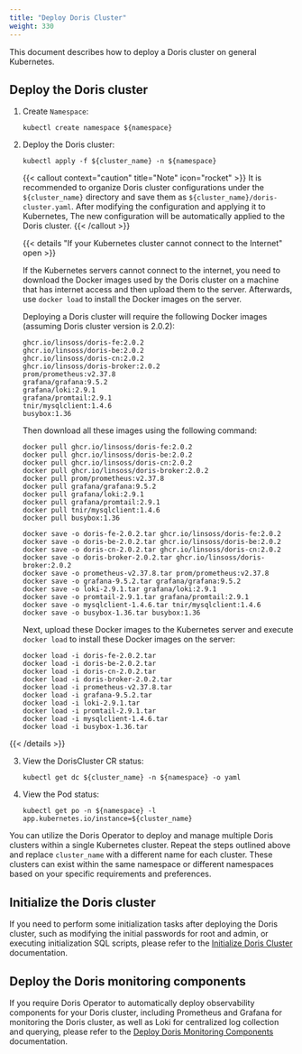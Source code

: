 ```yaml
---
title: "Deploy Doris Cluster"
weight: 330
---
```


This document describes how to deploy a Doris cluster on general Kubernetes.

## Deploy the Doris cluster

1. Create `Namespace`:

    ```shell
    kubectl create namespace ${namespace}
    ```

2. Deploy the Doris cluster:

    ```shell
    kubectl apply -f ${cluster_name} -n ${namespace}
    ```

   {{< callout context="caution" title="Note" icon="rocket" >}}
   It is recommended to organize Doris cluster configurations under the `${cluster_name}` directory and save them
   as `${cluster_name}/doris-cluster.yaml`. After modifying the configuration and applying it to Kubernetes, The new
   configuration will be automatically applied to the Doris cluster.
   {{< /callout >}}

   {{< details "If your Kubernetes cluster cannot connect to the Internet" open >}}

   If the Kubernetes servers cannot connect to the internet, you need to download the Docker images used by the Doris
   cluster on a machine that has internet access and then upload them to the server. Afterwards, use `docker load` to
   install the Docker images on the server.

   Deploying a Doris cluster will require the following Docker images (assuming Doris cluster version is 2.0.2):

    ```shell
    ghcr.io/linsoss/doris-fe:2.0.2
    ghcr.io/linsoss/doris-be:2.0.2
    ghcr.io/linsoss/doris-cn:2.0.2
    ghcr.io/linsoss/doris-broker:2.0.2
    prom/prometheus:v2.37.8
    grafana/grafana:9.5.2
    grafana/loki:2.9.1
    grafana/promtail:2.9.1
    tnir/mysqlclient:1.4.6
    busybox:1.36
    ```

   Then download all these images using the following command:

    ```shell
    docker pull ghcr.io/linsoss/doris-fe:2.0.2
    docker pull ghcr.io/linsoss/doris-be:2.0.2
    docker pull ghcr.io/linsoss/doris-cn:2.0.2
    docker pull ghcr.io/linsoss/doris-broker:2.0.2
    docker pull prom/prometheus:v2.37.8
    docker pull grafana/grafana:9.5.2
    docker pull grafana/loki:2.9.1
    docker pull grafana/promtail:2.9.1
    docker pull tnir/mysqlclient:1.4.6
    docker pull busybox:1.36
    
    docker save -o doris-fe-2.0.2.tar ghcr.io/linsoss/doris-fe:2.0.2
    docker save -o doris-be-2.0.2.tar ghcr.io/linsoss/doris-be:2.0.2
    docker save -o doris-cn-2.0.2.tar ghcr.io/linsoss/doris-cn:2.0.2
    docker save -o doris-broker-2.0.2.tar ghcr.io/linsoss/doris-broker:2.0.2
    docker save -o prometheus-v2.37.8.tar prom/prometheus:v2.37.8
    docker save -o grafana-9.5.2.tar grafana/grafana:9.5.2
    docker save -o loki-2.9.1.tar grafana/loki:2.9.1
    docker save -o promtail-2.9.1.tar grafana/promtail:2.9.1
    docker save -o mysqlclient-1.4.6.tar tnir/mysqlclient:1.4.6
    docker save -o busybox-1.36.tar busybox:1.36
    ```

   Next, upload these Docker images to the Kubernetes server and execute `docker load` to install these Docker images on
   the server:

    ```shell
    docker load -i doris-fe-2.0.2.tar
    docker load -i doris-be-2.0.2.tar
    docker load -i doris-cn-2.0.2.tar
    docker load -i doris-broker-2.0.2.tar
    docker load -i prometheus-v2.37.8.tar
    docker load -i grafana-9.5.2.tar
    docker load -i loki-2.9.1.tar
    docker load -i promtail-2.9.1.tar
    docker load -i mysqlclient-1.4.6.tar
    docker load -i busybox-1.36.tar
    ```

{{< /details >}}

3. View the DorisCluster CR status:

    ```shell
    kubectl get dc ${cluster_name} -n ${namespace} -o yaml
    ```

4. View the Pod status:

    ```shell
    kubectl get po -n ${namespace} -l app.kubernetes.io/instance=${cluster_name}
    ```

You can utilize the Doris Operator to deploy and manage multiple Doris clusters within a single Kubernetes cluster.
Repeat the steps outlined above and replace `cluster_name` with a different name for each cluster. These clusters
can exist within the same namespace or different namespaces based on your specific requirements and preferences.

## Initialize the Doris cluster

If you need to perform some initialization tasks after deploying the Doris cluster, such as modifying the initial
passwords for root and admin, or executing initialization SQL scripts, please refer to
the [Initialize Doris Cluster](../initialize-doris-cluster) documentation.

## Deploy the Doris monitoring components

If you require Doris Operator to automatically deploy observability components for your Doris cluster, including
Prometheus and Grafana for monitoring the Doris cluster, as well as Loki for centralized log collection and querying,
please refer to the [Deploy Doris Monitoring Components](../deploy-monitor-for-doris-cluster/) documentation.
